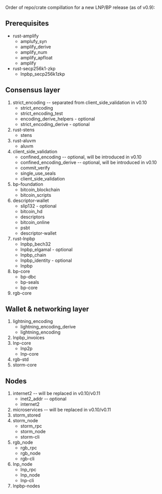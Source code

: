 Order of repo/crate compillation for a new LNP/BP release (as of v0.9):

## Prerequisites

- rust-amplify
  - amplufy_syn
  - amplify_derive
  - amplify_num
  - amplify_apfloat
  - amplify
- rust-secp256k1-zkp
  - lnpbp_secp256k1zkp

## Consensus layer

1. strict_encoding -- separated from client_side_validation in v0.10
    - strict_encoding
    - strict_encoding_test
    - encoding_derive_helpers - optional
    - strict_encoding_derive - optional
2. rust-stens
    - stens
3. rust-aluvm
    - aluvm
5. client_side_validation
    - confined_encoding -- optional, will be introduced in v0.10
    - confined_encoding_derive -- optional, will be introduced in v0.10
    - commit_verify
    - single_use_seals
    - client_side_validation
6. bp-foundation
    - bitcoin_blockchain
    - bitcoin_scripts
7. descriptor-wallet
    - slip132 - optional
    - bitcoin_hd
    - descriptors
    - bitcoin_online
    - psbt
    - descriptor-wallet
8. rust-lnpbp
    - lnpbp_bech32
    - lnpbp_elgamal - optional
    - lnpbp_chain
    - lnpbp_identity - optional
    - lnpbp
9. bp-core
    - bp-dbc
    - bp-seals
    - bp-core
10. rgb-core

## Wallet & networking layer

1. lightning_encoding
    - lightning_encoding_derive
    - lightning_encoding
2. lnpbp_invoices
3. lnp-core
    - lnp2p
    - lnp-core
4. rgb-std
5. storm-core

## Nodes

1. internet2 -- will be replaced in v0.10/v0.11
    - inet2_addr -- optional
    - internet2
2. microservices -- will be replaced in v0.10/v0.11
3. storm_stored
4. storm_node
    - storm_rpc
    - storm_node
    - storm-cli
5. rgb_node
    - rgb_rpc
    - rgb_node
    - rgb-cli
6. lnp_node
    - lnp_rpc
    - lnp_node
    - lnp-cli
7. lnpbp-nodes
